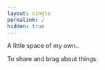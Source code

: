 ```yaml
---
layout: single
permalink: /
hidden: true
---
```


A little space of my own..

To share and brag about things.